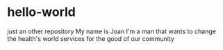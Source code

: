 # hello-world
just an other repository
My name is Joan
I'm a man that wants to change the health's world services for the good of our community
